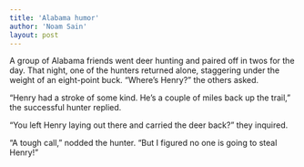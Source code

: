 ```yaml
---
title: 'Alabama humor'
author: 'Noam Sain'
layout: post
---
```


A group of Alabama friends went deer hunting and paired off in twos for the day. That night, one of the hunters returned alone, staggering under the weight of an eight-point buck. “Where’s Henry?” the others asked.

“Henry had a stroke of some kind. He’s a couple of miles back up the trail,” the successful hunter replied.

“You left Henry laying out there and carried the deer back?” they inquired.

“A tough call,” nodded the hunter. “But I figured no one is going to steal Henry!”